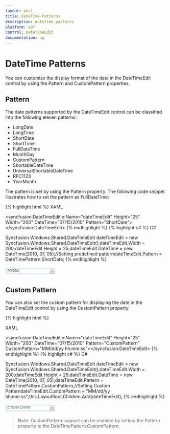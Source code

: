 ```yaml
---
layout: post
title: DateTime-Patterns
description: datetime patterns
platform: wpf
control: DateTimeEdit
documentation: ug
---
```


# DateTime Patterns

You can customize the display format of the date in the DateTimeEdit control by using the Pattern and CustomPattern properties.

## Pattern

The date patterns supported by the DateTimeEdit control can be classified into the following eleven patterns: 

* LongDate 
* LongTime 
* ShortDate 
* ShortTime 
* FullDateTime 
* MonthDay 
* CustomPattern 
* ShortableDateTime 
* UniversalShortableDateTime 
* RFC1123 
* YearMonth 

The pattern is set by using the Pattern property. The following code snippet illustrates how to set the pattern as FullDateTime:



{% highlight html %}
XAML

<syncfusion:DateTimeEdit x:Name="dateTimeEdit" Height="25" Width="200"                          DateTime="07/15/2010" Pattern="ShortDate"></syncfusion:DateTimeEdit>
{% endhighlight  %}
{% highlight c# %}
C#


Syncfusion.Windows.Shared.DateTimeEdit dateTimeEdit = new                    Syncfusion.Windows.Shared.DateTimeEdit();dateTimeEdit.Width = 200;dateTimeEdit.Height = 25;dateTimeEdit.DateTime = new DateTime(2010, 07, 05);//Setting predefined patterndateTimeEdit.Pattern = DateTimePattern.ShortDate;
{% endhighlight  %}


![](DateTime-Patterns_images/DateTime-Patterns_img1.png)



## Custom Pattern

You can also set the custom pattern for displaying the date in the DateTimeEdit control by using the CustomPattern property.


{% highlight html %}

XAML

<syncfusion:DateTimeEdit x:Name="dateTimeEdit" Height="25" Width="200"                          DateTime="07/15/2010" Pattern="CustomPattern"                          CustomPattern="MM/dd/yy hh:mm:ss"></syncfusion:DateTimeEdit>
{% endhighlight %}
{% highlight c# %}
C#

Syncfusion.Windows.Shared.DateTimeEdit dateTimeEdit = new Syncfusion.Windows.Shared.DateTimeEdit();dateTimeEdit.Width = 200;dateTimeEdit.Height = 25;dateTimeEdit.DateTime = new DateTime(2010, 07, 05);dateTimeEdit.Pattern = DateTimePattern.CustomPattern;//Setting Custom PatterndateTimeEdit.CustomPattern = "MM/dd/yy hh:mm:ss";this.LayoutRoot.Children.Add(dateTimeEdit);
{% endhighlight %}


![](DateTime-Patterns_images/DateTime-Patterns_img2.png)



> Note: CustomPattern support can be enabled by setting the Pattern property to the DateTimePattern.CustomPattern.


